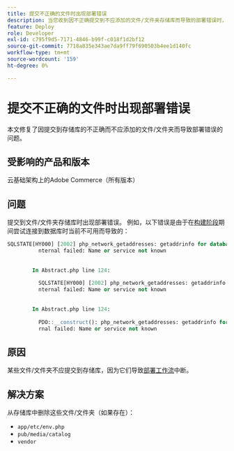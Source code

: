 ```yaml
---
title: 提交不正确的文件时出现部署错误
description: 当您收到因不正确提交到不应添加的文件/文件夹存储库而导致的部署错误时，本文提供了此问题的解决方案。
feature: Deploy
role: Developer
exl-id: c795f9d5-7171-4846-b99f-c018f1d2bf12
source-git-commit: 7718a835e343ae7da9ff79f690503b4ee1d140fc
workflow-type: tm+mt
source-wordcount: '159'
ht-degree: 0%

---
```


# 提交不正确的文件时出现部署错误

本文修复了因提交到存储库的不正确而不应添加的文件/文件夹而导致部署错误的问题。

## 受影响的产品和版本

云基础架构上的Adobe Commerce（所有版本）

## 问题

提交到文件/文件夹存储库时出现部署错误。 例如，以下错误是由于在[构建阶段](https://experienceleague.adobe.com/docs/commerce-cloud-service/user-guide/develop/deploy/process.html#build-phase)期间尝试连接到数据库时当前不可用而导致的：

```SQL
SQLSTATE[HY000] [2002] php_network_getaddresses: getaddrinfo for database.i  
          nternal failed: Name or service not known                                    
                                                                                       
        
        In Abstract.php line 124:
                                                                                       
          SQLSTATE[HY000] [2002] php_network_getaddresses: getaddrinfo for database.i  
          nternal failed: Name or service not known                                    
                                                                                       
        
        In Abstract.php line 124:
                                                                                       
          PDO::__construct(): php_network_getaddresses: getaddrinfo for database.inte  
          rnal failed: Name or service not known       
```

## 原因

某些文件/文件夹不应提交到存储库，因为它们导致[部署工作流](https://experienceleague.adobe.com/docs/commerce-cloud-service/user-guide/develop/deploy/process.html)中断。

## 解决方案

从存储库中删除这些文件/文件夹（如果存在）：

* `app/etc/env.php`
* `pub/media/catalog`
* `vendor`
